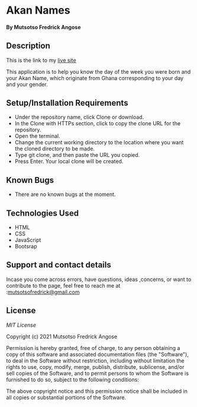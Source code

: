 # Akan Names
#### By **Mutsotso Fredrick Angose**
## Description

 This is the link to my [live site](https://fredrick10651.github.io/Akan-names/)

 This application is to help you know the day of the week you were born and your Akan Name, which originate from Ghana corresponding to your day and your gender.
## Setup/Installation Requirements
* Under the repository name, click Clone or download.
* In the Clone with HTTPs section, click  to copy the clone URL for the repository.
* Open the terminal.
* Change the current working directory to the location where you want the cloned directory to be made.
* Type git clone, and then paste the URL you copied.
* Press Enter. Your local clone will be created.
## Known Bugs
* There are no known bugs at the moment.
## Technologies Used
* HTML
* CSS
* JavaScript
* Bootsrap
## Support and contact details
Incase you come across errors, have questions, ideas ,concerns, or want to contribute to the page, feel free to reach me at :mutsotsofredrick@gmail.com 

## License
*MIT License*

Copyright (c) 2021 Mutsotso Fredrick Angose

Permission is hereby granted, free of charge, to any person obtaining a copy
of this software and associated documentation files (the "Software"), to deal
in the Software without restriction, including without limitation the rights
to use, copy, modify, merge, publish, distribute, sublicense, and/or sell
copies of the Software, and to permit persons to whom the Software is
furnished to do so, subject to the following conditions:

The above copyright notice and this permission notice shall be included in all
copies or substantial portions of the Software.

 

